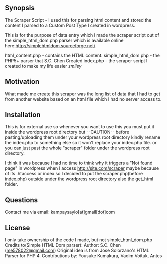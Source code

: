 ## Synopsis

The Scraper Script - I used this for parsing html content and stored the content I parsed to a Custom Post Type I created in wordpress.

This is for the purpose of data entry which I made the scraper script out of the simple_html_dom.php parser which is available online here:http://simplehtmldom.sourceforge.net/

html_content.php - contains the HTML content.
simple_html_dom.php - the PHP5+ parser that S.C. Chen Created
index.php - the scraper script I created to make my life easier *smiley*

## Motivation

What made me create this scraper was the long list of data that I had to get from another website based on an html file which I had no server access to. 

## Installation

This is for external use so whenever you want to use this you must put it inside the wordpress root directory but --CAUTION-- before pasting/uploading them under your wordpress root directory kindly rename the index.php to something else so it won't replace your index.php file. or you can just past the whole "scraper" folder under the wordpress root directory.

I think it was because I had no time to think why it triggers a "Not found page" in wordpress when I access http://site.com/scraper maybe because of its .htaccess or index so I decided to put the scraper.php(before index.php) outside under the wordpress root directory also the get_html folder.

## Questions
Contact me via email: kampaysaylo[at]gmail[dot]com

## License

I only take ownership of the code I made, but not simple_html_dom.php
Credits to(Simple HTML Dom parser): 
Author: S.C. Chen (me578022@gmail.com)
Original idea is from Jose Solorzano's HTML Parser for PHP 4. 
Contributions by: Yousuke Kumakura, Vadim Voituk, Antcs